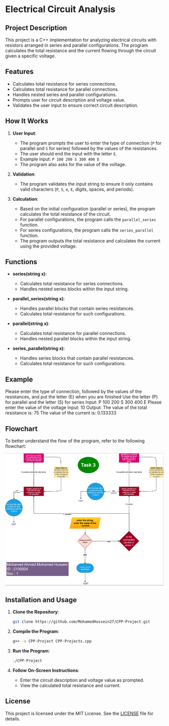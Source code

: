 # Electrical Circuit Analysis

## Project Description

This project is a C++ implementation for analyzing electrical circuits with resistors arranged in series and parallel configurations. The program calculates the total resistance and the current flowing through the circuit given a specific voltage. 

## Features

- Calculates total resistance for series connections.
- Calculates total resistance for parallel connections.
- Handles nested series and parallel configurations.
- Prompts user for circuit description and voltage value.
- Validates the user input to ensure correct circuit description.

## How It Works

1. **User Input**:
    - The program prompts the user to enter the type of connection (`P` for parallel and `S` for series) followed by the values of the resistances.
    - The user should end the input with the letter `E`.
    - Example input: `P 100 200 S 300 400 E`
    - The program also asks for the value of the voltage.

2. **Validation**:
    - The program validates the input string to ensure it only contains valid characters (`P`, `S`, `e`, `E`, digits, spaces, and periods).

3. **Calculation**:
    - Based on the initial configuration (parallel or series), the program calculates the total resistance of the circuit.
    - For parallel configurations, the program calls the `parallel_series` function.
    - For series configurations, the program calls the `series_parallel` function.
    - The program outputs the total resistance and calculates the current using the provided voltage.

## Functions

- **series(string x)**:
    - Calculates total resistance for series connections.
    - Handles nested series blocks within the input string.

- **parallel_series(string x)**:
    - Handles parallel blocks that contain series resistances.
    - Calculates total resistance for such configurations.

- **parallel(string x)**:
    - Calculates total resistance for parallel connections.
    - Handles nested parallel blocks within the input string.

- **series_parallel(string x)**:
    - Handles series blocks that contain parallel resistances.
    - Calculates total resistance for such configurations.

## Example

Please enter the type of connection, followed by the values of the resistances, and put the letter (E) when you are finished
Use the letter (P) for parallel and the letter (S) for series
Input: P 100 200 S 300 400 E
Please enter the value of the voltage
Input: 10
Output: 
The value of the total resistance is: 75
The value of the current is: 0.133333



## Flowchart

To better understand the flow of the program, refer to the following flowchart:

![Flowchart](Images/FlowChart.png)

## Installation and Usage

1. **Clone the Repository**:
    ```bash
    git clone https://github.com/MohamedHussein27/CPP-Project.git
    ```

2. **Compile the Program**:
    ```bash
    g++ -o CPP-Project CPP-Projects.cpp
    ```

3. **Run the Program**:
    ```bash
    ./CPP-Project
    ```

4. **Follow On-Screen Instructions**:
    - Enter the circuit description and voltage value as prompted.
    - View the calculated total resistance and current.

## License

This project is licensed under the MIT License. See the [LICENSE](https://github.com/MohamedHussein27/CPP-Project/main/edit/LICENSE) file for details.
